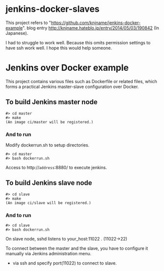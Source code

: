 # jenkins-docker-slaves

This project refers to "https://github.com/knjname/jenkins-docker-example".
   blog entry http://knjname.hateblo.jp/entry/2014/05/03/190842 (In Japanese).

I had to struggle to work well. Because this omits permission settings to have
ssh work well. I hope this would help someone.

# Jenkins over Docker example

This project contains various files such as Dockerfile or related files, 
which forms a practical Jenkins master-slave configuration over Docker.


## To build Jenkins master node

```
#> cd master
#> make
(An image ci/master will be registered.)
```

### And to run

Modify dockerrun.sh to setup directories.

```
#> cd master
#> bash dockerrun.sh
```

Access to http://`address`:8880/ to execute jenkins.


## To build Jenkins slave node

```
#> cd slave
#> make
(An image ci/slave will be registered.)
```

### And to run

```
#> cd slave
#> bash dockerrun.sh
```

On slave node, sshd listens to your_host:11022 .  (11022->22)

To connect between the master and the slave, you have to configure it manually 
via Jenkins administration menu.

- via ssh and specify port(11022) to connect to slave.





